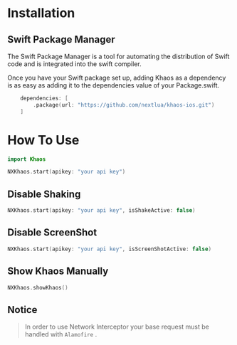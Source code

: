# Installation

## Swift Package Manager

The Swift Package Manager is a tool for automating the distribution of Swift code and is integrated into the swift compiler.

Once you have your Swift package set up, adding Khaos as a dependency is as easy as adding it to the dependencies value of your Package.swift.

```swift
    dependencies: [
        .package(url: "https://github.com/nextlua/khaos-ios.git")
    ]
```

# How To Use

```swift
import Khaos

NXKhaos.start(apikey: "your api key")
```

## Disable Shaking

```swift
NXKhaos.start(apikey: "your api key", isShakeActive: false)
```

## Disable ScreenShot

```swift
NXKhaos.start(apikey: "your api key", isScreenShotActive: false)
```

## Show Khaos Manually

```swift
NXKhaos.showKhaos()
```

## Notice

> In order to use Network Interceptor your base request must be handled with `Alamofire` .